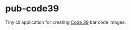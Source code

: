 # pub-code39

Tiny cli application for creating [Code 39](https://pl.wikipedia.org/wiki/Code_39) bar code images.
